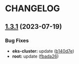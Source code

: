 # CHANGELOG

## [1.3.1](https://github.com/thejaswitricon/semantic-release-monorepo/compare/v1.3.0...v1.3.1) (2023-07-19)


### Bug Fixes

* **eks-cluster:** update ([b140d7e](https://github.com/thejaswitricon/semantic-release-monorepo/commit/b140d7ebafc07711cefc5ef2bb8fbcbd86e231c6))
* **root:** update ([fbada26](https://github.com/thejaswitricon/semantic-release-monorepo/commit/fbada26817fa4aad111c6cfacc945ba981a5a284))
